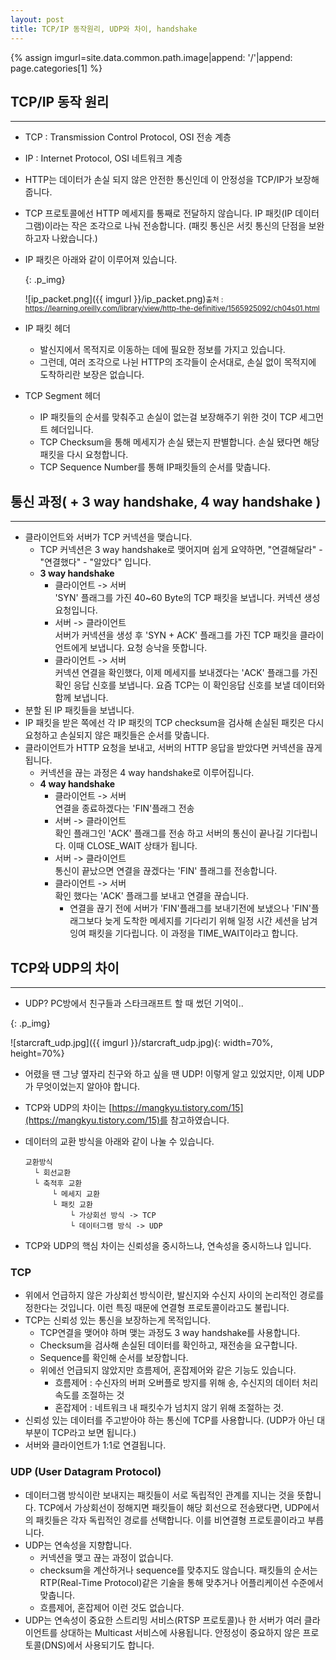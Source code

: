 ```yaml
---
layout: post
title: TCP/IP 동작원리, UDP와 차이, handshake
---
```


{% assign imgurl=site.data.common.path.image|append: '/'|append: page.categories[1] %}

## TCP/IP 동작 원리

---

- TCP : Transmission Control Protocol, OSI 전송 계층

- IP : Internet Protocol, OSI 네트워크 계층

- HTTP는 데이터가 손실 되지 않은 안전한 통신인데 이 안정성을 TCP/IP가 보장해줍니다.  

- TCP 프로토콜에선 HTTP 메세지를 통째로 전달하지 않습니다. IP 패킷(IP 데이터그램)이라는 작은 조각으로 나눠 전송합니다. (패킷 통신은 서킷 통신의 단점을 보완하고자 나왔습니다.)

- IP 패킷은 아래와 같이 이루어져 있습니다.

  {: .p_img}

  ![ip_packet.png]({{ imgurl }}/ip_packet.png)<small>출처 : https://learning.oreilly.com/library/view/http-the-definitive/1565925092/ch04s01.html</small>

- IP 패킷 헤더
  - 발신지에서 목적지로 이동하는 데에 필요한 정보를 가지고 있습니다.
  - 그런데, 여러 조각으로 나뉜 HTTP의 조각들이 순서대로, 손실 없이 목적지에 도착하리란 보장은 없습니다.
- TCP Segment 헤더
  - IP 패킷들의 순서를 맞춰주고 손실이 없는걸 보장해주기 위한 것이 TCP 세그먼트 헤더입니다.
  - TCP Checksum을 통해 메세지가 손실 됐는지 판별합니다. 손실 됐다면 해당 패킷을 다시 요청합니다.
  - TCP Sequence Number를 통해 IP패킷들의 순서를 맞춥니다.

## 통신 과정( + 3 way handshake, 4 way handshake )

---

- 클라이언트와 서버가 TCP 커넥션을 맺습니다.
  - TCP 커넥션은 3 way handshake로 맺어지며 쉽게 요약하면, "연결해달라" - "연결했다" - "알았다" 입니다.
  - **3 way handshake**
    - 클라이언트 -> 서버<br>'SYN' 플래그를 가진 40~60 Byte의 TCP 패킷을 보냅니다. 커넥션 생성 요청입니다.
    - 서버 -> 클라이언트<br>서버가 커넥션을 생성 후 'SYN + ACK' 플래그를 가진 TCP 패킷을 클라이언트에게 보냅니다.  요청 승낙을 뜻합니다.
    - 클라이언트 -> 서버<br>커넥션 연결을 확인했다, 이제 메세지를 보내겠다는 'ACK' 플래그를 가진 확인 응답 신호를 보냅니다. 요즘 TCP는 이 확인응답 신호를 보낼 데이터와 함께 보냅니다.
- 분할 된 IP 패킷들을 보냅니다.
- IP 패킷을 받은 쪽에선 각 IP 패킷의 TCP checksum을 검사해 손실된 패킷은 다시 요청하고 손실되지 않은 패킷들은 순서를 맞춥니다.
- 클라이언트가 HTTP 요청을 보내고, 서버의 HTTP 응답을 받았다면 커넥션을 끊게 됩니다.
  - 커넥션을 끊는 과정은 4 way handshake로 이루어집니다. 
  - **4 way handshake**
    - 클라이언트 -> 서버<br>연결을 종료하겠다는 'FIN'플래그 전송
    - 서버 -> 클라이언트<br>확인 플래그인 'ACK' 플래그를 전송 하고 서버의 통신이 끝나길 기다립니다. 이때 CLOSE_WAIT 상태가 됩니다.
    - 서버 -> 클라이언트<br>통신이 끝났으면 연결을 끊겠다는 'FIN' 플래그를 전송합니다.
    - 클라이언트 -> 서버<br>확인 했다는 'ACK' 플래그를 보내고 연결을 끊습니다.
      - 연결을 끊기 전에 서버가 'FIN'플래그를 보내기전에 보냈으나 'FIN'플래그보다 늦게 도착한 메세지를 기다리기 위해 일정 시간 세션을 남겨 잉여 패킷을 기다립니다. 이 과정을 TIME_WAIT이라고 합니다.



## TCP와 UDP의 차이

---

- UDP? PC방에서 친구들과 스타크래프트 할 때 썼던 기억이..

{: .p_img}

![starcraft_udp.jpg]({{ imgurl }}/starcraft_udp.jpg){: width=70%, height=70%}

- 어렸을 땐 그냥 옆자리 친구와 하고 싶을 땐 UDP! 이렇게 알고 있었지만, 이제 UDP가 무엇이었는지 알아야 합니다.

- TCP와 UDP의 차이는 [https://mangkyu.tistory.com/15](https://mangkyu.tistory.com/15)를 참고하였습니다.

- 데이터의 교환 방식을 아래와 같이 나눌 수 있습니다.

  ```
  교환방식
    └ 회선교환
    └ 축적후 교환
        └ 메세지 교환
        └ 패킷 교환
            └ 가상회선 방식 -> TCP
            └ 데이터그램 방식 -> UDP
  ```

- TCP와 UDP의 핵심 차이는 신뢰성을 중시하느냐, 연속성을 중시하느냐 입니다.

### TCP

- 위에서 언급하지 않은 가상회선 방식이란, 발신지와 수신지 사이의 논리적인 경로를 정한다는 것입니다. 이런 특징 때문에 연결형 프로토콜이라고도 불립니다.
- TCP는 신뢰성 있는 통신을 보장하는게 목적입니다. 
  - TCP연결을 맺어야 하며 맺는 과정도 3 way handshake를 사용합니다.
  - Checksum을 검사해 손실된 데이터를 확인하고, 재전송을 요구합니다. 
  - Sequence를 확인해 순서를 보장합니다.
  - 위에선 언급되지 않았지만 흐름제어, 혼잡제어와 같은 기능도 있습니다.
    - 흐름제어 : 수신자의 버퍼 오버플로 방지를 위해 송, 수신지의 데이터 처리 속도를 조절하는 것
    - 혼잡제어 : 네트워크 내 패킷수가 넘치지 않기 위해 조절하는 것.
- 신뢰성 있는 데이터를 주고받아야 하는 통신에 TCP를 사용합니다. (UDP가 아닌 대부분이 TCP라고 보면 됩니다.)
- 서버와 클라이언트가 1:1로 연결됩니다.

### UDP (User Datagram Protocol)

- 데이터그램 방식이란 보내지는 패킷들이 서로 독립적인 관계를 지니는 것을 뜻합니다. TCP에서 가상회선이 정해지면 패킷들이 해당 회선으로 전송됐다면, UDP에서의 패킷들은 각자 독립적인 경로를 선택합니다. 이를 비연결형 프로토콜이라고 부릅니다.
- UDP는 연속성을 지향합니다.
  - 커넥션을 맺고 끊는 과정이 없습니다. 
  - checksum을 계산하거나 sequence를 맞추지도 않습니다. 패킷들의 순서는 RTP(Real-Time Protocol)같은 기술을 통해 맞추거나 어플리케이션 수준에서 맞춥니다.
  - 흐름제어, 혼잡제어 이런 것도 없습니다.
- UDP는 연속성이 중요한 스트리밍 서비스(RTSP 프로토콜)나 한 서버가 여러 클라이언트를 상대하는 Multicast 서비스에 사용됩니다. 안정성이 중요하지 않은 프로토콜(DNS)에서 사용되기도 합니다.